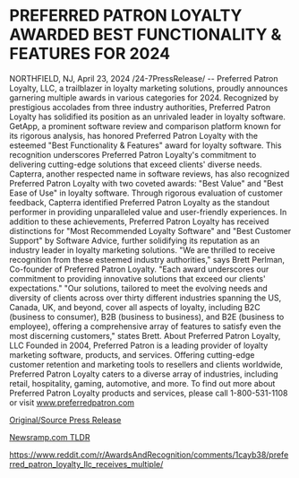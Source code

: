# PREFERRED PATRON LOYALTY AWARDED BEST FUNCTIONALITY & FEATURES FOR 2024

NORTHFIELD, NJ, April 23, 2024 /24-7PressRelease/ -- Preferred Patron Loyalty, LLC, a trailblazer in loyalty marketing solutions, proudly announces garnering multiple awards in various categories for 2024. Recognized by prestigious accolades from three industry authorities, Preferred Patron Loyalty has solidified its position as an unrivaled leader in loyalty software.  GetApp, a prominent software review and comparison platform known for its rigorous analysis, has honored Preferred Patron Loyalty with the esteemed "Best Functionality & Features" award for loyalty software. This recognition underscores Preferred Patron Loyalty's commitment to delivering cutting-edge solutions that exceed clients' diverse needs.  Capterra, another respected name in software reviews, has also recognized Preferred Patron Loyalty with two coveted awards: "Best Value" and "Best Ease of Use" in loyalty software. Through rigorous evaluation of customer feedback, Capterra identified Preferred Patron Loyalty as the standout performer in providing unparalleled value and user-friendly experiences.  In addition to these achievements, Preferred Patron Loyalty has received distinctions for "Most Recommended Loyalty Software" and "Best Customer Support" by Software Advice, further solidifying its reputation as an industry leader in loyalty marketing solutions.  "We are thrilled to receive recognition from these esteemed industry authorities," says Brett Perlman, Co-founder of Preferred Patron Loyalty. "Each award underscores our commitment to providing innovative solutions that exceed our clients' expectations."  "Our solutions, tailored to meet the evolving needs and diversity of clients across over thirty different industries spanning the US, Canada, UK, and beyond, cover all aspects of loyalty, including B2C (business to consumer), B2B (business to business), and B2E (business to employee), offering a comprehensive array of features to satisfy even the most discerning customers," states Brett.  About Preferred Patron Loyalty, LLC Founded in 2004, Preferred Patron is a leading provider of loyalty marketing software, products, and services. Offering cutting-edge customer retention and marketing tools to resellers and clients worldwide, Preferred Patron Loyalty caters to a diverse array of industries, including retail, hospitality, gaming, automotive, and more.  To find out more about Preferred Patron Loyalty products and services, please call 1-800-531-1108 or visit www.preferredpatron.com 

[Original/Source Press Release](https://www.24-7pressrelease.com/press-release/510227/preferred-patron-loyalty-awarded-best-functionality-features-for-2024)
                    

[Newsramp.com TLDR](None) 

https://www.reddit.com/r/AwardsAndRecognition/comments/1cayb38/preferred_patron_loyalty_llc_receives_multiple/